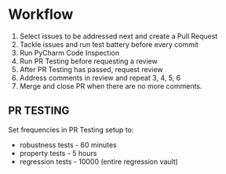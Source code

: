 # Workflow

1. Select issues to be addressed next and create a Pull Request
3. Tackle issues and run test battery before every commit
4. Run PyCharm Code Inspection
5. Run PR Testing before requesting a review
6. After PR Testing has passed, request review
7. Address comments in review and repeat 3, 4, 5, 6
8. Merge and close PR when there are no more comments.

## PR TESTING

Set frequencies in PR Testing setup to:
* robustness tests - 60 minutes
* property tests - 5 hours
* regression tests - 10000 (entire regression vault)
